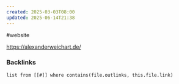 ```yaml
---
created: 2025-03-03T08:00
updated: 2025-06-14T21:38
---
```

#website 

https://alexanderweichart.de/

### Backlinks
```dataview 
list from [[#]] where contains(file.outlinks, this.file.link)
```

